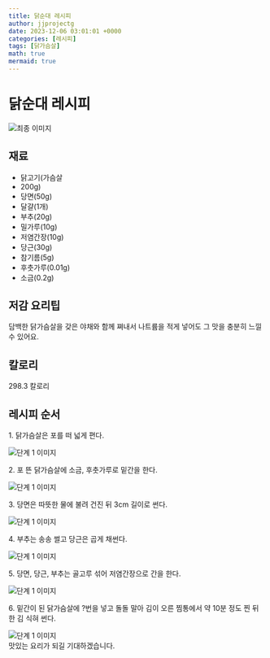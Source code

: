 ```yaml
---
title: 닭순대 레시피
author: jjprojectg
date: 2023-12-06 03:01:01 +0000
categories: [레시피]
tags: [닭가슴살]
math: true
mermaid: true
---
```

<meta name="og:type" content="website"/>
<meta charset="UTF-8"/>
<div class="header">
  <h1>닭순대 레시피</h1>
</div>

<div class="container my-4">
  <div class="row">
    <div class="col-12 col-md-6">
      <div class="recipe-image">
        <img src="http://www.foodsafetykorea.go.kr/uploadimg/cook/10_00649_2.png" class="step-image" alt="최종 이미지"/>
      </div>
    </div>
    <div class="col-12 col-md-6">
      <div class="ingredients">
        <h2>재료</h2>
        <ul class="card">
          <li> 닭고기(가슴살 </li>
          <li>  200g) </li>
          <li>  당면(50g) </li>
          <li>  달걀(1개) </li>
          <li>  부추(20g) </li>
          <li> 밀가루(10g) </li>
          <li>  저염간장(10g) </li>
          <li>  당근(30g) </li>
          <li>  참기름(5g) </li>
          <li> 후춧가루(0.01g) </li>
          <li>  소금(0.2g) </li>
</ul>
      </div>
    </div>
    <div class="col-12 col-md-6">
      <div class="ingredients">
        <h2>저감 요리팁</h2>
        <div class="card"> 
          <p>
            담백한 닭가슴살을 갖은 야채와 함께 쪄내서 나트륨을 적게 넣어도 그 맛을 충분히 느낄 수 있어요.
          </p>
        </div>
      </div>
      <div class="ingredients">
        <h2>칼로리</h2>
        <div class="card"> 
          <p>
            298.3 칼로리
          </p>
        </div>
      </div>
    </div>
  </div>

  <h2 class="my-4">레시피 순서</h2>
  <div class="card recipe-card">
    <div class="card-body recipe-step">
      <p class="card-text step-description">1. 닭가슴살은 포를 떠 넓게 편다.</p>
      <img src="http://www.foodsafetykorea.go.kr/uploadimg/cook/20_00649_1.png" alt="단계 1 이미지" class="step-image"/>
    </div>
  </div>
  <div class="card recipe-card">
    <div class="card-body recipe-step">
      <p class="card-text step-description">2. 포 뜬 닭가슴살에 소금, 후춧가루로
밑간을 한다.</p>
      <img src="http://www.foodsafetykorea.go.kr/uploadimg/cook/20_00649_2.png" alt="단계 1 이미지" class="step-image"/>
    </div>
  </div>
  <div class="card recipe-card">
    <div class="card-body recipe-step">
      <p class="card-text step-description">3. 당면은 따뜻한 물에 불려 건진 뒤 3cm
길이로 썬다.</p>
      <img src="http://www.foodsafetykorea.go.kr/uploadimg/cook/20_00649_3.png" alt="단계 1 이미지" class="step-image"/>
    </div>
  </div>
  <div class="card recipe-card">
    <div class="card-body recipe-step">
      <p class="card-text step-description">4. 부추는 송송 썰고 당근은 곱게 채썬다.</p>
      <img src="http://www.foodsafetykorea.go.kr/uploadimg/cook/20_00649_4.png" alt="단계 1 이미지" class="step-image"/>
    </div>
  </div>
  <div class="card recipe-card">
    <div class="card-body recipe-step">
      <p class="card-text step-description">5. 당면, 당근, 부추는 골고루 섞어
저염간장으로 간을 한다.</p>
      <img src="http://www.foodsafetykorea.go.kr/uploadimg/cook/20_00649_5.png" alt="단계 1 이미지" class="step-image"/>
    </div>
  </div>
  <div class="card recipe-card">
    <div class="card-body recipe-step">
      <p class="card-text step-description">6. 밑간이 된 닭가슴살에 ?번을 넣고
돌돌 말아 김이 오른 찜통에서 약 10분
정도 찐 뒤 한 김 식혀 썬다.</p>
      <img src="http://www.foodsafetykorea.go.kr/uploadimg/cook/20_00649_6.png" alt="단계 1 이미지" class="step-image"/>
    </div>
  </div>

</div>
맛있는 요리가 되길 기대하겠습니다.
